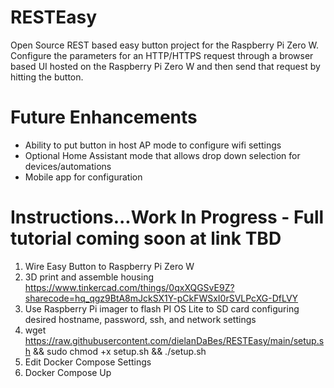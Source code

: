 # RESTEasy
Open Source REST based easy button project for the Raspberry Pi Zero W.
Configure the parameters for an HTTP/HTTPS request through a browser based UI hosted on the Raspberry Pi Zero W and then send that request by hitting the button.

# Future Enhancements
- Ability to put button in host AP mode to configure wifi settings
- Optional Home Assistant mode that allows drop down selection for devices/automations
- Mobile app for configuration

# Instructions...Work In Progress - Full tutorial coming soon at link TBD

1. Wire Easy Button to Raspberry Pi Zero W 
2. 3D print and assemble housing https://www.tinkercad.com/things/0qxXQGSvE9Z?sharecode=hq_qgz9BtA8mJckSX1Y-pCkFWSxI0rSVLPcXG-DfLVY
3. Use Raspberry Pi imager to flash PI OS Lite to SD card configuring desired hostname, password, ssh, and network settings
4. wget https://raw.githubusercontent.com/dielanDaBes/RESTEasy/main/setup.sh && sudo chmod +x setup.sh && ./setup.sh
5. Edit Docker Compose Settings
6. Docker Compose Up
